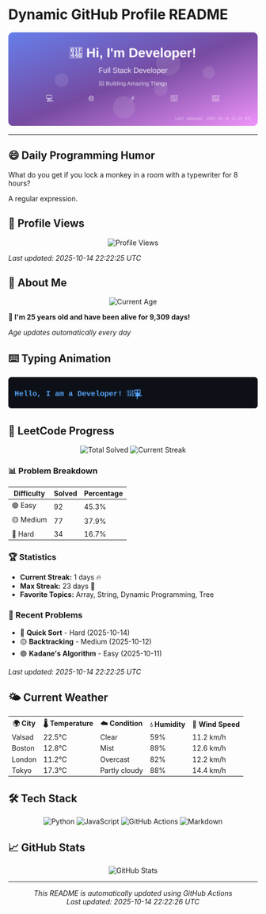 # Dynamic GitHub Profile README

<!-- HEADER-START -->
<p align="center">
    <img src="./assets/header.svg" alt="Profile Header" />
</p>

---

<!-- HEADER-END -->

<!-- QUOTES-START -->
## 😄 Daily Programming Humor

What do you get if you lock a monkey in a room with a typewriter for 8 hours?

A regular expression.

<!-- QUOTES-END -->

<!-- VISITOR-COUNTER-START -->
## 👀 Profile Views

<p align="center">
    <img src="https://img.shields.io/badge/Profile%20Views-1156-blue?style=for-the-badge&logo=eye&logoColor=white" alt="Profile Views">
</p>

*Last updated: 2025-10-14 22:22:25 UTC*

<!-- VISITOR-COUNTER-END -->

<!-- AGE-START -->
## 🎂 About Me

<p align="center">
    <img src="https://img.shields.io/badge/Age-25%20years%205%20months%2025%20days-brightgreen?style=for-the-badge&logo=calendar&logoColor=white" alt="Current Age">
</p>

**🌟 I'm 25 years old and have been alive for 9,309 days!**

*Age updates automatically every day*

<!-- AGE-END -->

<!-- TYPING-ANIMATION-START -->
## ⌨️ Typing Animation

<p align="center">
    <img src="./assets/typing_animation.svg" alt="Typing Animation" />
</p>

<!-- TYPING-ANIMATION-END -->

<!-- LEETCODE-START -->
## 🧩 LeetCode Progress

<p align="center">
    <img src="https://img.shields.io/badge/Total%20Solved-203-brightgreen?style=for-the-badge&logo=leetcode&logoColor=white" alt="Total Solved">
    <img src="https://img.shields.io/badge/Current%20Streak-1%20days-orange?style=for-the-badge&logo=fire&logoColor=white" alt="Current Streak">
</p>

### 📊 Problem Breakdown

| Difficulty | Solved | Percentage |
|------------|--------|------------|
| 🟢 Easy | 92 | 45.3% |
| 🟡 Medium | 77 | 37.9% |
| 🔴 Hard | 34 | 16.7% |

### 🏆 Statistics
- **Current Streak:** 1 days 🔥
- **Max Streak:** 23 days 🏅
- **Favorite Topics:** Array, String, Dynamic Programming, Tree

### 📝 Recent Problems
- 🔴 **Quick Sort** - Hard (2025-10-14)
- 🟡 **Backtracking** - Medium (2025-10-12)
- 🟢 **Kadane's Algorithm** - Easy (2025-10-11)

*Last updated: 2025-10-14 22:22:25 UTC*

<!-- LEETCODE-END -->

<!-- WEATHER-START -->
## 🌤️ Current Weather

<table>
<tr>
    <th>🌍 City</th>
    <th>🌡️ Temperature</th>
    <th>☁️ Condition</th>
    <th>💧 Humidity</th>
    <th>💨 Wind Speed</th>
</tr>
<tr>
    <td>Valsad</td>
    <td>22.5°C</td>
    <td>Clear</td>
    <td>59%</td>
    <td>11.2 km/h</td>
</tr>
<tr>
    <td>Boston</td>
    <td>12.8°C</td>
    <td>Mist</td>
    <td>89%</td>
    <td>12.6 km/h</td>
</tr>
<tr>
    <td>London</td>
    <td>11.2°C</td>
    <td>Overcast</td>
    <td>82%</td>
    <td>12.2 km/h</td>
</tr>
<tr>
    <td>Tokyo</td>
    <td>17.3°C</td>
    <td>Partly cloudy</td>
    <td>88%</td>
    <td>14.4 km/h</td>
</tr>
</table>
<!-- WEATHER-END -->

## 🛠️ Tech Stack

<p align="center">
    <img src="https://img.shields.io/badge/Python-3776AB?style=for-the-badge&logo=python&logoColor=white" alt="Python">
    <img src="https://img.shields.io/badge/JavaScript-F7DF1E?style=for-the-badge&logo=javascript&logoColor=black" alt="JavaScript">
    <img src="https://img.shields.io/badge/GitHub%20Actions-2088FF?style=for-the-badge&logo=github-actions&logoColor=white" alt="GitHub Actions">
    <img src="https://img.shields.io/badge/Markdown-000000?style=for-the-badge&logo=markdown&logoColor=white" alt="Markdown">
</p>

## 📈 GitHub Stats

<p align="center">
    <img src="https://github-readme-stats.vercel.app/api?username=ambicuity&show_icons=true&theme=radical" alt="GitHub Stats">
</p>

---

<p align="center">
    <i>This README is automatically updated using GitHub Actions</i><br>
    <i>Last updated: 2025-10-14 22:22:26 UTC</i>
</p>
